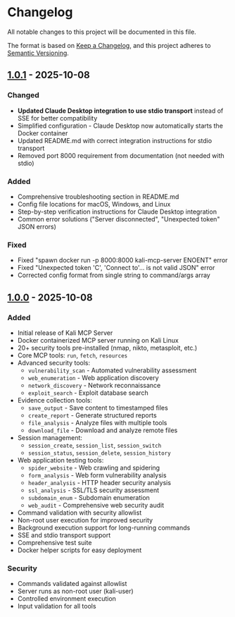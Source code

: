 # Changelog

All notable changes to this project will be documented in this file.

The format is based on [Keep a Changelog](https://keepachangelog.com/en/1.0.0/),
and this project adheres to [Semantic Versioning](https://semver.org/spec/v2.0.0.html).

## [1.0.1] - 2025-10-08

### Changed
- **Updated Claude Desktop integration to use stdio transport** instead of SSE for better compatibility
- Simplified configuration - Claude Desktop now automatically starts the Docker container
- Updated README.md with correct integration instructions for stdio transport
- Removed port 8000 requirement from documentation (not needed with stdio)

### Added
- Comprehensive troubleshooting section in README.md
- Config file locations for macOS, Windows, and Linux
- Step-by-step verification instructions for Claude Desktop integration
- Common error solutions ("Server disconnected", "Unexpected token" JSON errors)

### Fixed
- Fixed "spawn docker run -p 8000:8000 kali-mcp-server ENOENT" error
- Fixed "Unexpected token 'C', 'Connect to'... is not valid JSON" error
- Corrected config format from single string to command/args array

## [1.0.0] - 2025-10-08

### Added
- Initial release of Kali MCP Server
- Docker containerized MCP server running on Kali Linux
- 20+ security tools pre-installed (nmap, nikto, metasploit, etc.)
- Core MCP tools: `run`, `fetch`, `resources`
- Advanced security tools:
  - `vulnerability_scan` - Automated vulnerability assessment
  - `web_enumeration` - Web application discovery
  - `network_discovery` - Network reconnaissance
  - `exploit_search` - Exploit database search
- Evidence collection tools:
  - `save_output` - Save content to timestamped files
  - `create_report` - Generate structured reports
  - `file_analysis` - Analyze files with multiple tools
  - `download_file` - Download and analyze remote files
- Session management:
  - `session_create`, `session_list`, `session_switch`
  - `session_status`, `session_delete`, `session_history`
- Web application testing tools:
  - `spider_website` - Web crawling and spidering
  - `form_analysis` - Web form vulnerability analysis
  - `header_analysis` - HTTP header security analysis
  - `ssl_analysis` - SSL/TLS security assessment
  - `subdomain_enum` - Subdomain enumeration
  - `web_audit` - Comprehensive web security audit
- Command validation with security allowlist
- Non-root user execution for improved security
- Background execution support for long-running commands
- SSE and stdio transport support
- Comprehensive test suite
- Docker helper scripts for easy deployment

### Security
- Commands validated against allowlist
- Server runs as non-root user (kali-user)
- Controlled environment execution
- Input validation for all tools

[1.0.1]: https://github.com/yourusername/kali-mcp-server/compare/v1.0.0...v1.0.1
[1.0.0]: https://github.com/yourusername/kali-mcp-server/releases/tag/v1.0.0
